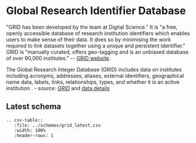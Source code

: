 # Global Research Identifier Database

"GRID has been developed by the team at Digital Science." It is "a free, openly accessible
database of research institution identifiers which enables users to make sense of their data.
It does so by minimising the work required to link datasets together using a unique and
persistent identifier." GRID is "manually curated, offers geo-tagging and is an unbiased
database of over 90,000 institutes."
-- [GRID website](https://www.grid.ac/).

The Global Research Integer Database (GRID) includes data on institutes including acronyms, 
addresses, aliases, external identifiers, geographical name data, labels, links, 
relationships, types, and whether it is an active institution
. _- source: [GRID](https://www.grid.ac/)_ 
and [data details](https://www.grid.ac/format)

## Latest schema
``` eval_rst
.. csv-table::
   :file: ../schemas/grid_latest.csv
   :width: 100%
   :header-rows: 1
```